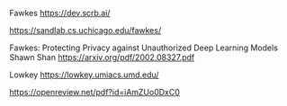 
Fawkes
https://dev.scrb.ai/

https://sandlab.cs.uchicago.edu/fawkes/

Fawkes: Protecting Privacy against Unauthorized Deep Learning Models
Shawn Shan
https://arxiv.org/pdf/2002.08327.pdf

Lowkey
https://lowkey.umiacs.umd.edu/

https://openreview.net/pdf?id=iAmZUo0DxC0
